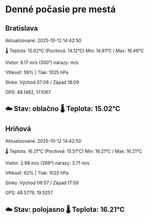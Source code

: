 ﻿# Denné počasie pre mestá

## Bratislava
Aktualizované: 2025-10-12 14:42:50

🌡️ Teplota: 15.02°C 
(Pocitová: 14.12°C)
Min: 14.81°C / Max: 16.46°C

Vietor: 6.17 m/s    (300°) 
nárazy:  m/s

Vlhkosť: 59% | Tlak: 1025 hPa

Slnko: Východ 07:06 / Západ 18:09

GPS: 48.1482, 17.1067

☁️ Stav: oblačno        🌡️ Teplota: 15.02°C
---

## Hriňová
Aktualizované: 2025-10-12 14:42:50

🌡️ Teplota: 16.21°C 
(Pocitová: 15.51°C)
Min: 16.21°C / Max: 16.21°C

Vietor: 2.98 m/s (289°)
nárazy: 3.71 m/s

Vlhkosť: 62% | Tlak: 1022 hPa

Slnko: Východ 06:57 / Západ 17:59

GPS: 48.5779, 19.5257

☁️ Stav: polojasno        🌡️ Teplota: 16.21°C
---
